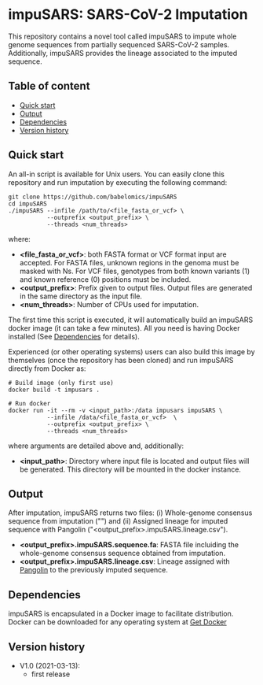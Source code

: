 # impuSARS: SARS-CoV-2 Imputation

This repository contains a novel tool called impuSARS to impute whole genome sequences from partially sequenced SARS-CoV-2 samples. Additionally, impuSARS provides the lineage associated to the imputed sequence.

## <a name="TOC">Table of content</a>
 * [Quick start](#quickstart)
 * [Output](#output)
 * [Dependencies](#dependencies)
 * [Version history](#versionhistory)


## <a name="quickstart">Quick start</a>

An all-in script is available for Unix users. You can easily clone this repository and run imputation by executing the following command:

```
git clone https://github.com/babelomics/impuSARS
cd impuSARS
./impuSARS --infile /path/to/<file_fasta_or_vcf> \
           --outprefix <output_prefix> \
           --threads <num_threads>
```

where:
 * **<file_fasta_or_vcf>**: both FASTA format or VCF format input are accepted. For FASTA files, unknown regions in the genoma must be masked with Ns. For VCF files, genotypes from both known variants (1) and known reference (0) positions must be included.
 * **<output_prefix>**: Prefix given to output files. Output files are generated in the same directory as the input file.
 * **<num_threads>**: Number of CPUs used for imputation.

The first time this script is executed, it will automatically build an impuSARS docker image (it can take a few minutes). All you need is having Docker installed (See [Dependencies](#dependencies) for details). 

Experienced (or other operating systems) users can also build this image by themselves (once the repository has been cloned) and run impuSARS directly from Docker as:

```
# Build image (only first use)
docker build -t impusars .

# Run docker
docker run -it --rm -v <input_path>:/data impusars impuSARS \
           --infile /data/<file_fasta_or_vcf>  \
           --outprefix <output_prefix> \
           --threads <num_threads>
```

where arguments are detailed above and, additionally:
 * **<input_path>**: Directory where input file is located and output files will be generated. This directory will be mounted in the docker instance.

## <a name="output">Output</a>

After imputation, impuSARS returns two files:
 (i) Whole-genome consensus sequence from imputation ("") and (ii) Assigned lineage for imputed sequence with Pangolin ("<output_prefix>.impuSARS.lineage.csv").

* **<output_prefix>.impuSARS.sequence.fa**: FASTA file incluiding the whole-genome consensus sequence obtained from imputation.
* **<output_prefix>.impuSARS.lineage.csv**: Lineage assigned with [Pangolin](https://github.com/cov-lineages/pangolin) to the previously imputed sequence.


## <a name="dependencies">Dependencies</a>

impuSARS is encapsulated in a Docker image to facilitate distribution. Docker can be downloaded for any operating system at [Get Docker](https://docs.docker.com/get-docker/) 


## <a name="versionhistory">Version history</a>

 * V1.0 (2021-03-13): 
   * first release
